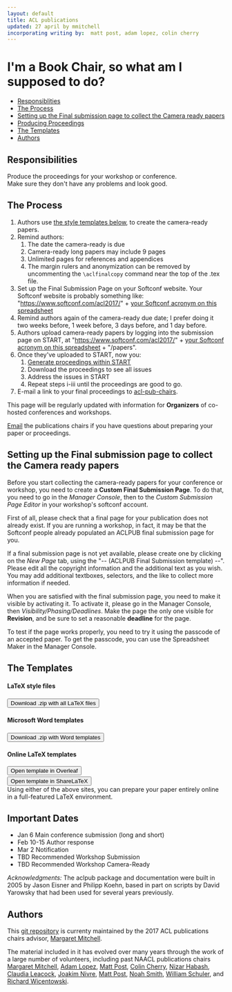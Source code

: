 ```yaml
---
layout: default
title: ACL publications 
updated: 27 april by mmitchell
incorporating writing by:  matt post, adam lopez, colin cherry
---
```


I'm a Book Chair, so what am I supposed to do?
===================================================

* [Responsiblities](#who-s-responsible)
* [The Process](#the-process)
* [Setting up the Final submission page to collect the Camera ready papers](#setting-up-the-final-submission-page-to-collect-the-camera-ready-papers)
* [Producing Proceedings](002.book.md)
* [The Templates](#the-templates)
* [Authors](#authors)

Responsibilities
---------------
Produce the proceedings for your workshop or conference.  
Make sure they don't have any problems and look good.

The Process
---------------

1. Authors use [the style templates below](#the-templates), to create the camera-ready papers.
2. Remind authors: 
    1. The date the camera-ready is due
    2. Camera-ready long papers may include 9 pages
    3. Unlimited pages for references and appendices
    4. The margin rulers and anonymization 
       can be removed by uncommenting the <code>\aclfinalcopy</code> 
       command near the top of the .tex file.
3. Set up the Final Submission Page on your Softconf website. 
   Your Softconf website is probably something like: 
   "https://www.softconf.com/acl2017/" + [your Softconf acronym on this spreadsheet](https://docs.google.com/spreadsheets/d/1x1RtUjAy-S_YhvTXWTrUc5xs9_4HkF0pOGynhRE963M)
4. Remind authors again of the camera-ready due date; I prefer 
    doing it two weeks before, 
    1 week before, 3 days before, and 1 day before.
5. Authors upload camera-ready papers by logging into the submission page on START, at "https://www.softconf.com/acl2017/" + [your Softconf acronym on this spreadsheet](https://docs.google.com/spreadsheets/d/1x1RtUjAy-S_YhvTXWTrUc5xs9_4HkF0pOGynhRE963M) + "/papers".
6. Once they've uploaded to START, now you:
    1. <a href="002.book.md">Generate proceedings within START</a>
    2. Download the proceedings to see all issues
    3. Address the issues in START
    4. Repeat steps i-iii until the proceedings are good to go.
7.  E-mail a link to your final proceedings to 
    [acl-pub-chairs](mailto:acl-pub-chairs@googlegroups.com).


This page will be regularly updated with information
for **Organizers** of co-hosted conferences and workshops.

[Email](mailto:acl-pub-chairs@googlegroups.com) the publications chairs
if you have questions about preparing your paper or proceedings.


Setting up the Final submission page to collect the Camera ready papers
---------------

Before you start collecting the camera-ready papers for your conference or workshop, you need to create a **Custom Final Submission Page**. To do that, you need to go in the _Manager Console_, then to the _Custom Submission Page Editor_ in your workshop's softconf account.

First of all, please check that a final page for your publication does not already exist. If you are running a workshop, in fact, it may be that the Softconf people already populated an ACLPUB final submission page for you.

If a final submission page is not yet available, please create one by clicking on the _New Page_ tab, using the "-- (ACLPUB Final Submission template) --". Please edit all the copyright information and the additional text as you wish. You may add additional textboxes, selectors, and the like to collect more information if needed.

When you are satisfied with the final submission page, you need to make it visible by activating it. To activate it, please go in the Manager Console, then _Visibility/Phasing/Deadlines_. Make the page the only one visible for **Revision**, and be sure to set a reasonable **deadline** for the page.

To test if the page works properly, you need to try it using the passcode of an accepted paper. To get the passcode, you can use the Spreadsheet Maker in the Manager Console.

The Templates
---------------

<div class="panel panel-default col-lg-12">
  <div class="col-lg-4">
    <h4>LaTeX style files</h4>
    <div class="col-xs-12" style="height:3px;"></div>
    <a href="http://acl2017.org/downloads/acl17-latex.zip">
      <button type="button" class="btn btn-primary">Download .zip with all LaTeX files</button>
    </a>
  </div>
  
  <div class="col-lg-4">
    <h4>Microsoft Word templates</h4>
    <div class="col-xs-12" style="height:3px;"></div>
    <div>
      <a href="http://acl2017.org/downloads/acl17-word.zip">
        <button type="button" class="btn btn-warning">Download .zip with Word templates</button>
      </a>
    </div>
  </div>
  
  <div class="col-lg-4">
    <h4>Online LaTeX templates</h4>
    <a href="https://www.overleaf.com/latex/templates/#">
      <button type="button" class="btn btn-success">Open template in Overleaf</button>
    </a><br/>
    <div class="col-xs-12" style="height:3px;"></div>
    <a href="https://www.sharelatex.com/templates/#">
      <button type="button" class="btn btn-success">Open template in ShareLaTeX</button>
    </a>
    <div>Using either of the above sites, you
      can prepare your paper entirely online 
      in a full-featured LaTeX environment.
    </div>
  </div>
</div>
  
<div class="panel panel-default col-lg-12">
  <div class="panel-body">
  <div class="embed-responsive embed-responsive-4by3">
    <!-- <iframe src="https://docs.google.com/viewer?url=#.pdf"></iframe> --->
  </div>
  </div>
</div> 


Important Dates 
---------------

<div class="panel panel-default">
  <ul class="list-group">
    <li class="list-group-item">
      <span class="badge">Jan 6</span>
      Main conference submission (long and short)
    </li>
    <li class="list-group-item">
      <span class="badge">Feb 10-15</span>
      Author response
    </li>
    <li class="list-group-item">
      <span class="badge">Mar 2</span>
      Notification
    </li>
    <li class="list-group-item">
      <span class="badge">TBD</span>
      Recommended Workshop Submission
    </li>
    <li class="list-group-item">
      <span class="badge">TBD</span>
      Recommended Workshop Camera-Ready
    </li>
  </ul>
</div>


_Acknowledgments:_ The aclpub package and documentation were built in 2005 by Jason Eisner and Philipp Koehn, based in part on scripts by David Yarowsky that had been used for several years previously.

Authors
---------------

This [git repository](https://github.com/acl-org/acl-pubs) 
is currenty maintained by the 2017 ACL publications chairs advisor, 
[Margaret Mitchell](http://www.m-mitchell.com/).

The material
included in it has evolved over many years through the work of a 
large number of volunteers, including past NAACL publications chairs
[Margaret Mitchell](http://www.m-mitchell.com/),
[Adam Lopez](http://homepages.inf.ed.ac.uk/alopez/),
[Matt Post](http://www.cs.jhu.edu/~post/),
[Colin Cherry](https://sites.google.com/site/colinacherry/),
[Nizar Habash](http://www.nizarhabash.com/),
[Claudia Leacock](https://www.linkedin.com/in/claudialeacockphd),
[Joakim Nivre](http://stp.lingfil.uu.se/~nivre/),
[Matt Post](http://www.cs.jhu.edu/~post/),
[Noah Smith](http://www.cs.cmu.edu/~nasmith/),
[William Schuler](https://www.ling.ohio-state.edu/~schuler/),
and
[Richard Wicentowski](http://www.cs.swarthmore.edu/~richardw/).



